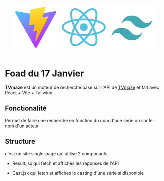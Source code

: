 <div style="display: flex; justify-content: center">
<p align="center">
<img width="150px" src="./assetMD/vite-svgrepo-com.svg">


<img width="150px" src="./assetMD/react-svgrepo-com.svg">


<img width="150px" src="/assetMD/tailwind-svgrepo-com(1).svg">
</p>
</div>

# Foad du 17 Janvier

<strong>TVmaze</strong> est un moteur de recherche basé sur l'API de [TVmaze](https://www.tvmaze.com/) et fait avec Réact + Vite + Tailwind

## Fonctionalité

Permet de faire une recherche en fonction du nom d'une série ou sur le nom d'un acteur

## Structure

c'est un site single-page qui utilise 2 componants

* Result.jsx qui fetch et affiches les réponses de l'API

* Cast.jsx qui fetch et affiches le casting d'une série si disponible 